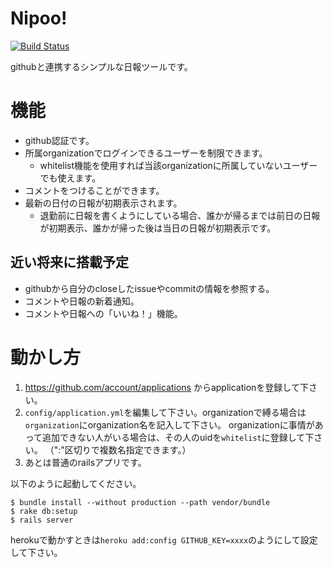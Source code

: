 # Nipoo!

[![Build Status](https://secure.travis-ci.org/satococoa/nipoo.png)](http://travis-ci.org/satococoa/nipoo)

githubと連携するシンプルな日報ツールです。


# 機能

- github認証です。
- 所属organizationでログインできるユーザーを制限できます。
  - whitelist機能を使用すれば当該organizationに所属していないユーザーでも使えます。
- コメントをつけることができます。
- 最新の日付の日報が初期表示されます。
  - 退勤前に日報を書くようにしている場合、誰かが帰るまでは前日の日報が初期表示、誰かが帰った後は当日の日報が初期表示です。


## 近い将来に搭載予定

- githubから自分のcloseしたissueやcommitの情報を参照する。
- コメントや日報の新着通知。
- コメントや日報への「いいね！」機能。


# 動かし方

1. https://github.com/account/applications からapplicationを登録して下さい。
2. `config/application.yml`を編集して下さい。organizationで縛る場合は`organization`にorganization名を記入して下さい。
organizationに事情があって追加できない人がいる場合は、その人のuidを`whitelist`に登録して下さい。
（":"区切りで複数名指定できます。）
3. あとは普通のrailsアプリです。

以下のように起動してください。

    $ bundle install --without production --path vendor/bundle
    $ rake db:setup
    $ rails server


herokuで動かすときは`heroku add:config GITHUB_KEY=xxxx`のようにして設定して下さい。

